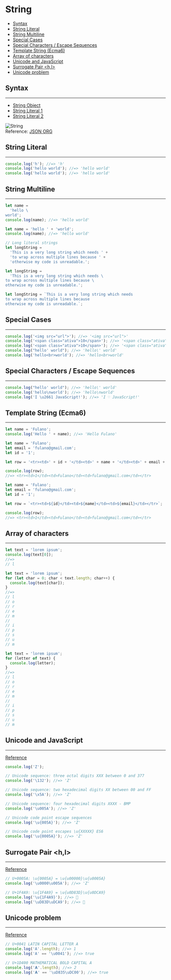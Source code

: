 # String

- [Syntax](#syntax)
- [String Literal](#string-literal)
- [String Multiline](#string-multiline)
- [Special Cases](#special-cases)
- [Special Characters / Escape Sequences](#special-characters--escape-sequences)
- [Template String (Ecma6)](#template-string-ecma6)
- [Array of characters](#array-of-characters)
- [Unicode and JavaScript](#unicode-and-javascript)
- [Surrogate Pair <h,l>](#surrogate-pair-hl)
- [Unicode problem](#unicode-problem)

## Syntax

---

- [String Object](https://developer.mozilla.org/en-US/docs/Web/JavaScript/Reference/Global_Objects/String)
- [String Literal 1](https://developer.mozilla.org/en-US/docs/Web/JavaScript/Guide/Grammar_and_types#String_literals)
- [String Literal 2](https://developer.mozilla.org/en-US/docs/Web/JavaScript/Reference/Lexical_grammar#String_literals)

![String](http://json.org/string.gif)<br>
Reference: [JSON ORG](http://json.org)

## String Literal

---

```js
console.log('h'); //=> 'h'
console.log('hello world'); //=> 'hello world'
console.log('hello world'); //=> 'hello world'
```

## String Multiline

---

```js
let name =
  'hello \
world';
console.log(name); //=> 'hello world'

let name = 'hello ' + 'world';
console.log(name); //=> 'hello world'

// Long literal strings
let longString =
  'This is a very long string which needs ' +
  'to wrap across multiple lines because ' +
  'otherwise my code is unreadable.';

let longString =
  'This is a very long string which needs \
to wrap across multiple lines because \
otherwise my code is unreadable.';

let longString = `This is a very long string which needs
to wrap across multiple lines because
otherwise my code is unreadable.`;
```

## Special Cases

---

```js
console.log('<img src="url">'); //=> '<img src="url">'
console.log('<span class="ativa">10</span>'); //=> '<span class="ativa">10</span>'
console.log('<span class="ativa">10</span>'); //=> '<span class="ativa">10</span>'
console.log("hello' world"); //=> 'hello\' world'
console.log('hello<br>world'); //=> 'hello<br>world'
```

## Special Characters / Escape Sequences

---

```js
console.log("hello' world"); //=> 'hello\' world'
console.log('hello\nworld'); //=> 'hello\nworld'
console.log('I \u2661 JavaScript!'); //=> 'I ♡ JavaScript!'
```

## Template String (Ecma6)

---

```js
let name = 'Fulano';
console.log('Hello ' + name); //=> 'Hello Fulano'
```

```js
let name = 'Fulano';
let email = 'fulano@gmail.com';
let id = '1';

let row = '<tr><td>' + id + '</td><td>' + name + '</td><td>' + email + '</td></tr>';

console.log(row);
//=> <tr><td>1</td><td>Fulano</td><td>fulano@gmail.com</td></tr>
```

```js
let name = 'Fulano';
let email = 'fulano@gmail.com';
let id = '1';

let row = `<tr><td>${id}</td><td>${name}</td><td>${email}</td></tr>`;

console.log(row);
//=> <tr><td>1</td><td>Fulano</td><td>fulano@gmail.com</td></tr>
```

## Array of characters

---

```js
let text = 'lorem ipsum';
console.log(text[0]);
//=>
// l
```

```js
let text = 'lorem ipsum';
for (let char = 0; char < text.length; char++) {
  console.log(text[char]);
}
//=>
// l
// o
// r
// e
// m
//
// i
// p
// s
// u
// m
```

```js
let text = 'lorem ipsum';
for (letter of text) {
  console.log(letter);
}
//=>
// l
// o
// r
// e
// m
//
// i
// p
// s
// u
// m
```

## Unicode and JavaScript

---

[Reference](http://speakingjs.com/es5/ch24.html)

```js
console.log('Z');

// Unicode sequence: three octal digits XXX between 0 and 377
console.log('\132'); //=> 'Z'

// Unicode sequence: two hexadecimal digits XX between 00 and FF
console.log('\x5A'); //=> 'Z'

// Unicode sequence: four hexadecimal digits XXXX - BMP
console.log('\u005A'); //=> 'Z'

// Unicode code point escape sequences
console.log('\u{005A}'); //=> 'Z'

// Unicode code point escapes \u{XXXXX} ES6
console.log('\u{0005A}'); //=> 'Z'
```

## Surrogate Pair <h,l>

---

[Reference](https://mathiasbynens.be/notes/javascript-encoding#surrogate-pairs)

```js
// U+0005A: \u{0005A} = \u{u00000}\u{u0005A}
console.log('\u0000\u005A'); //=> 'Z'

// U+1F4A9: \u{1F4A9} = \u{u0D83D}\u{u0DCA9}
console.log('\u{1F4A9}'); //=> 💩
console.log('\uD83D\uDCA9'); //=> 💩
```

## Unicode problem

---

[Reference](https://mathiasbynens.be/notes/javascript-unicode)

```js
// U+0041 LATIN CAPITAL LETTER A
console.log('A'.length); //=> 1
console.log('A' == '\u0041'); //=> true

// U+1D400 MATHEMATICAL BOLD CAPITAL A
console.log('𝐀'.length); //=> 2
console.log('𝐀' == '\uD835\uDC00'); //=> true
```
